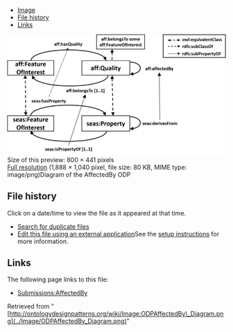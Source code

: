 * [Image](../Image/ODPAffectedBy_Diagram.png#file)
* [File history](../Image/ODPAffectedBy_Diagram.png#filehistory)
* [Links](../Image/ODPAffectedBy_Diagram.png#filelinks)

[![Image:ODPAffectedBy Diagram.png](../images/thumb/8/8a/ODPAffectedBy_Diagram.png/800px-ODPAffectedBy_Diagram.png)](../images/8/8a/ODPAffectedBy_Diagram.png)  
Size of this preview: 800 × 441 pixels  
[Full resolution](../images/8/8a/ODPAffectedBy_Diagram.png)‎ (1,888 × 1,040 pixel, file size: 80 KB, MIME type: image/png)Diagram of the AffectedBy ODP




## File history

Click on a date/time to view the file as it appeared at that time.



  
* [Search for duplicate files](http://ontologydesignpatterns.org/wiki/Special:FileDuplicateSearch/ODPAffectedBy_Diagram.png "Special:FileDuplicateSearch/ODPAffectedBy Diagram.png")
* [Edit this file using an external application](http://ontologydesignpatterns.org/wiki/index.php?title=Image:ODPAffectedBy_Diagram.png&action=edit&externaledit=true&mode=file "Image:ODPAffectedBy Diagram.png")See the [setup instructions](http://www.mediawiki.org/wiki/Manual:External_editors "http://www.mediawiki.org/wiki/Manual:External_editors") for more information.

## Links



The following page links to this file:


* [Submissions:AffectedBy](../Submissions/AffectedBy "Submissions:AffectedBy")


Retrieved from "[http://ontologydesignpatterns.org/wiki/Image:ODPAffectedBy\_Diagram.png](../Image/ODPAffectedBy_Diagram.png)"